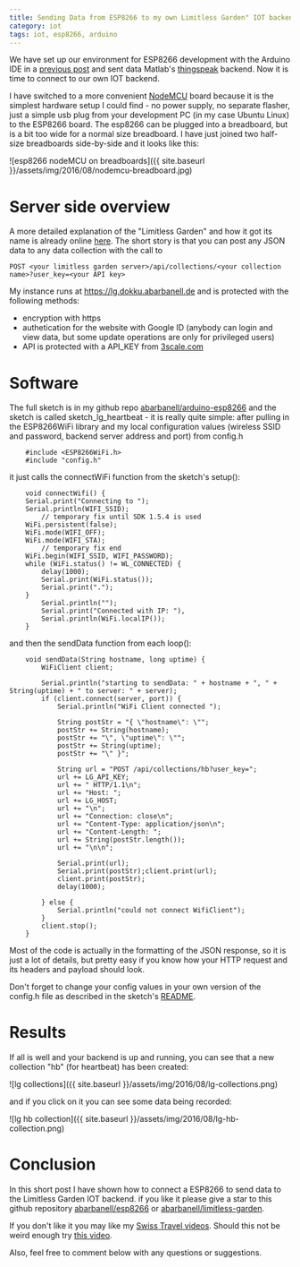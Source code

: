 ```yaml
---
title: Sending Data from ESP8266 to my own Limitless Garden" IOT backend
category: iot
tags: iot, esp8266, arduino
---
```


We have set up our environment for ESP8266 development with the
Arduino IDE in a [previous
post](http://blog.abarbanell.de/arduino-esp8266/iot/setup/) and sent data
Matlab's [thingspeak](www.thingspeak.com) backend. Now it is
time to connect to our own IOT backend.

I have switched to a more convenient
[NodeMCU](http://www.nodemcu.com/index_en.html) board because it is
the simplest hardware setup I could find - no power supply, no separate 
flasher, just a simple usb plug from your development PC (in my case Ubuntu
Linux) to the ESP8266 board. The esp8266 can be plugged into a breadboard, 
but is a bit too wide for a normal size breadboard. I have just joined 
two half-size breadboards side-by-side and it looks like this: 

![esp8266 nodeMCU on breadboards]({{ site.baseurl }}/assets/img/2016/08/nodemcu-breadboard.jpg)

# Server side overview
A more detailed explanation of the "Limitless Garden" and how it
got its name is already online
[here](http://blog.abarbanell.de/raspberry/2015/12/30/monitoring-iot-backend).
The short story is that you can post any JSON data to any data collection with 
the call to 

```
POST <your limitless garden server>/api/collections/<your collection name>?user_key=<your API key>
```

My instance runs at https://lg.dokku.abarbanell.de and is protected with the 
following methods:

- encryption with https
- authetication for the website with Google ID (anybody can login and view data, 
but some update operations are only for privileged users)
- API is protected with a API_KEY from [3scale.com](www.3scale.com)

# Software

The full sketch is in my github repo 
[abarbanell/arduino-esp8266](https://github.com/abarbanell/arduino-esp8266/tree/master/sketch_lg_heartbeat)
and the sketch is called sketch_lg_heartbeat - it is really quite simple: after
pulling in the ESP8266WiFi library and my local configuration values (wireless 
SSID and password, backend server address and port) from config.h

        #include <ESP8266WiFi.h>
        #include "config.h"

it just calls the connectWiFi function from the sketch's setup(): 

        void connectWifi() {
        Serial.print("Connecting to ");
        Serial.println(WIFI_SSID);
            // temporary fix until SDK 1.5.4 is used
        WiFi.persistent(false);
        WiFi.mode(WIFI_OFF);
        WiFi.mode(WIFI_STA);
            // temporary fix end
        WiFi.begin(WIFI_SSID, WIFI_PASSWORD);
        while (WiFi.status() != WL_CONNECTED) {
            delay(1000);
            Serial.print(WiFi.status());
            Serial.print(".");
        }
            Serial.println("");
            Serial.print("Connected with IP: "),
            Serial.println(WiFi.localIP());
        }

and then the sendData function from each loop(): 

        void sendData(String hostname, long uptime) {
            WiFiClient client;

            Serial.println("starting to sendData: " + hostname + ", " + String(uptime) + " to server: " + server);
            if (client.connect(server, port)) { 
                Serial.println("WiFi Client connected ");
            
                String postStr = "{ \"hostname\": \"";
                postStr += String(hostname);
                postStr += "\", \"uptime\": \"";
                postStr += String(uptime);
                postStr += "\" }";
            
                String url = "POST /api/collections/hb?user_key=";
                url += LG_API_KEY;
                url += " HTTP/1.1\n";
                url += "Host: ";
                url += LG_HOST;
                url += "\n";
                url += "Connection: close\n";
                url += "Content-Type: application/json\n";
                url += "Content-Length: ";
                url += String(postStr.length());
                url += "\n\n";
                
                Serial.print(url);
                Serial.print(postStr);client.print(url);
                client.print(postStr);
                delay(1000);
        
            } else {
                Serial.println("could not connect WifiClient");
            }
            client.stop();
        }

Most of the code is actually in the formatting of the JSON response, so it is
just a lot of details, but pretty easy if you know how your HTTP request and its 
headers and payload should look.

Don't forget to change your config values in your own version of the config.h file as 
described in the sketch's 
[README](https://github.com/abarbanell/arduino-esp8266/blob/master/sketch_lg_heartbeat/README.md).


# Results

If all is well and your backend is up and running, you can see that a new 
collection "hb" (for heartbeat) has been created: 

![lg collections]({{ site.baseurl }}/assets/img/2016/08/lg-collections.png)

and if you click on it you can see some data being recorded: 

![lg hb collection]({{ site.baseurl }}/assets/img/2016/08/lg-hb-collection.png) 

# Conclusion

In this short post I have shown how to connect a ESP8266 to send data to the 
Limitless Garden IOT backend. if you like it please give a star to this github repository
[abarbanell/esp8266](https://github.com/abarbanell/arduino-esp8266) or 
[abarbanell/limitless-garden](https://github.com/abarbanell/limitless-garden).

If you don't like it you may like my 
[Swiss Travel videos](https://www.youtube.com/playlist?list=PLyu5cHg7bWPiN-KlItY2fNfK20Gk_CE8b). 
Should this not be weird enough try 
[this video](https://www.youtube.com/watch?v=bLTNhu8izu0).

Also, feel free to comment below with any questions or suggestions.
